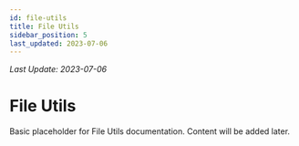```yaml
---
id: file-utils
title: File Utils
sidebar_position: 5
last_updated: 2023-07-06
---
```

*Last Update: 2023-07-06*
# File Utils

Basic placeholder for File Utils documentation. Content will be added later. 
